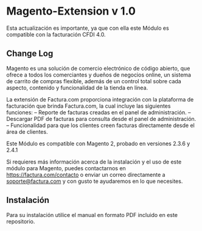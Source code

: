 # Magento-Extension v 1.0

Esta actualización es importante, ya que con ella este Módulo es compatible con la facturación CFDI 4.0.

## Change Log

Magento es una solución de comercio electrónico de código abierto, que ofrece a todos los comerciantes y dueños de negocios online, un sistema de carrito de compras flexible, además de un control total sobre cada aspecto, contenido y funcionalidad de la tienda en línea.

La extensión de Factura.com proporciona integración con la plataforma de facturación que brinda Factura.com, la cual incluye las siguientes funciones:
– Reporte de facturas creadas en el panel de administración.
– Descargar PDF de facturas para consulta desde el panel de administración.
– Funcionalidad para que los clientes creen facturas directamente desde el área de clientes.

Este Módulo es compatible con Magento 2, probado en versiones 2.3.6 y 2.4.1

Si requieres más información acerca de la instalación y el uso de este módulo para Magento, puedes contactarnos en https://factura.com/contacto o enviar un correo directamente a soporte@factura.com y con gusto te ayudaremos en lo que necesites.

## Instalación
Para su instalación utilice el manual en formato PDF incluido en este repositorio.

